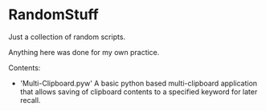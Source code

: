 # RandomStuff
Just a collection of random scripts.

Anything here was done for my own practice.

Contents:

- 'Multi-Clipboard.pyw'
A basic python based multi-clipboard application that allows saving of clipboard contents to a specified keyword for later recall.
